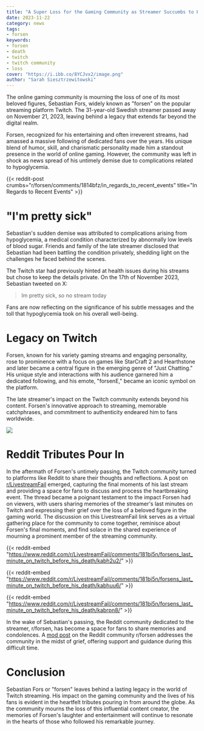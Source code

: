 ```yaml
---
title: "A Super Loss for the Gaming Community as Streamer Succumbs to Hypoglycemia"
date: 2023-11-22
category: news
tags:
- forsen
keywords:
- forsen
- death
- twitch
- twitch community
- loss
cover: "https://i.ibb.co/8YCJvx2/image.png"
author: "Sarah Siesztrzewitowski"
---
```


The online gaming community is mourning the loss of one of its most beloved
figures, Sebastian Fors, widely known as "forsen" on the popular streaming
platform Twitch. The 31-year-old Swedish streamer passed away on November 21,
2023, leaving behind a legacy that extends far beyond the digital realm.

Forsen, recognized for his entertaining and often irreverent streams, had
amassed a massive following of dedicated fans over the years. His unique blend
of humor, skill, and charismatic personality made him a standout presence in
the world of online gaming. However, the community was left in shock as news
spread of his untimely demise due to complications related to hypoglycemia.

{{< reddit-post crumbs="r/forsen/comments/1814bfz/in_regards_to_recent_events" title="In Regards to Recent Events" >}}

# "I'm pretty sick"

Sebastian's sudden demise was attributed to complications arising from
hypoglycemia, a medical condition characterized by abnormally low levels of
blood sugar. Friends and family of the late streamer disclosed that Sebastian
had been battling the condition privately, shedding light on the challenges he
faced behind the scenes.

The Twitch star had previously hinted at health issues during his streams but
chose to keep the details private. On the 17th of November 2023, Sebastian
tweeted on X:

> Im pretty sick, so no stream today

Fans are now reflecting on the significance of his subtle messages and the toll
that hypoglycemia took on his overall well-being.

# Legacy on Twitch

Forsen, known for his variety gaming streams and engaging personality, rose to
prominence with a focus on games like StarCraft 2 and Hearthstone and later
became a central figure in the emerging genre of "Just Chatting." His unique
style and interactions with his audience garnered him a dedicated following,
and his emote, "forsenE," became an iconic symbol on the platform.

The late streamer's impact on the Twitch community extends beyond his content.
Forsen's innovative approach to streaming, memorable catchphrases, and
commitment to authenticity endeared him to fans worldwide.

![](https://batjam.sandvich.xyz/img/forsen-chin.jpg)

# Reddit Tributes Pour In

In the aftermath of Forsen's untimely passing, the Twitch community turned to
platforms like Reddit to share their thoughts and reflections. A post on
[r/LivestreamFail](https://www.reddit.com/r/LivestreamFail/comments/181bi5n/forsens_last_minute_on_twitch_before_his_death/)
emerged, capturing the final moments of his last stream and
providing a space for fans to discuss and process the heartbreaking event. The
thread became a poignant testament to the impact Forsen had on viewers, with
users sharing memories of the streamer's last minutes on Twitch and expressing
their grief over the loss of a beloved figure in the gaming world. The
discussion on this LivestreamFail link serves as a virtual gathering place for
the community to come together, reminisce about Forsen's final moments, and
find solace in the shared experience of mourning a prominent member of the
streaming community.

{{< reddit-embed "https://www.reddit.com/r/LivestreamFail/comments/181bi5n/forsens_last_minute_on_twitch_before_his_death/kabh2u2/" >}}

{{< reddit-embed "https://www.reddit.com/r/LivestreamFail/comments/181bi5n/forsens_last_minute_on_twitch_before_his_death/kabhuu6/" >}}

{{< reddit-embed "https://www.reddit.com/r/LivestreamFail/comments/181bi5n/forsens_last_minute_on_twitch_before_his_death/kabrpn8/" >}}

In the wake of Sebastian's passing, the Reddit community dedicated to the
streamer, r/forsen, has become a space for fans to share memories and
condolences. A
[mod post](https://www.reddit.com/r/forsen/comments/1814bfz/in_regards_to_recent_events/)
on the Reddit community r/forsen addresses the community in the midst of grief,
offering support and guidance during this difficult time.

# Conclusion

Sebastian Fors or "forsen" leaves behind a lasting legacy in the world of
Twitch streaming. His impact on the gaming community and the lives of his fans
is evident in the heartfelt tributes pouring in from around the globe. As the
community mourns the loss of this influential content creator, the memories of
Forsen's laughter and entertainment will continue to resonate in the hearts of
those who followed his remarkable journey.
